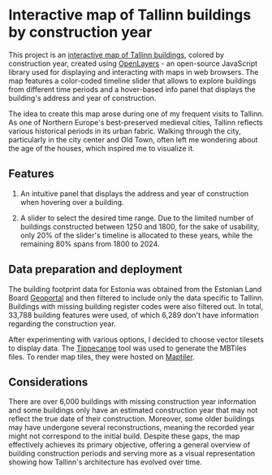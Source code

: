 # Interactive map of Tallinn buildings by construction year

This project is an [interactive map of Tallinn buildings](https://nikolaymoshenskiy.github.io/tallinn-buildings-age-map/), colored by construction year, created using [OpenLayers](https://openlayers.org/) - an open-source JavaScript library used for displaying and interacting with maps in web browsers. The map features a color-coded timeline slider that allows to explore buildings from different time periods and a hover-based info panel that displays the building's address and year of construction. 

The idea to create this map arose during one of my frequent visits to Tallinn. As one of Northern Europe's best-preserved medieval cities, Tallinn reflects various historical periods in its urban fabric. Walking through the city, particularly in the city center and Old Town, often left me wondering about the age of the houses, which inspired me to visualize it.


## Features

1. An intuitive panel that displays the address and year of construction when hovering over a building.

2. A slider to select the desired time range. Due to the limited number of buildings constructed between 1250 and 1800, for the sake of usability, only 20% of the slider's timeline is allocated to these years, while the remaining 80% spans from 1800 to 2024.


## Data preparation and deployment

The building footprint data for Estonia was obtained from the Estonian Land Board [Geoportal](https://geoportaal.maaamet.ee/eng/spatial-data/estonian-topographic-database/download-topographic-data-p618.html) and then filtered to include only the data specific to Tallinn. Buildings with missing building register codes were also filtered out. In total, 33,788 building features were used, of which 6,289 don't have information regarding the construction year.

After experimenting with various options, I decided to choose vector tilesets to display data. The [Tippecanoe](https://github.com/mapbox/tippecanoe) tool was used to generate the MBTiles files. To render map tiles, they were hosted on [Maptiler](https://www.maptiler.com/). 


## Considerations 
There are over 6,000 buildings with missing construction year information and some buildings only have an estimated construction year that may not reflect the true date of their construction. Moreover, some older buildings may have undergone several reconstructions, meaning the recorded year might not correspond to the initial build. Despite these gaps, the map effectively achieves its primary objective, offering a general overview of building construction periods and serving more as a visual representation showing how Tallinn's architecture has evolved over time.


